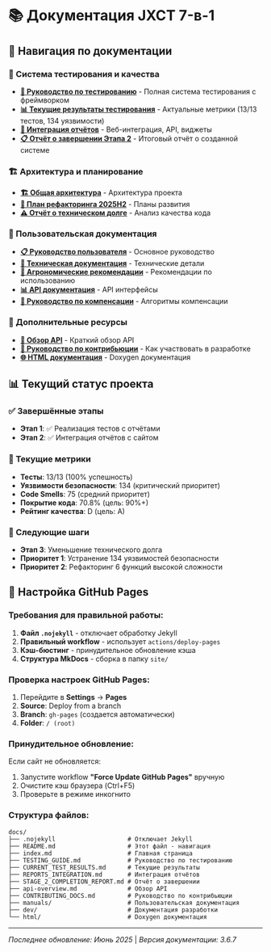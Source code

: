 # 📚 Документация JXCT 7-в-1

## 🧭 Навигация по документации

### 🧪 Система тестирования и качества
- **[🧪 Руководство по тестированию](TESTING_GUIDE.md)** - Полная система тестирования с фреймворком
- **[📊 Текущие результаты тестирования](CURRENT_TEST_RESULTS.md)** - Актуальные метрики (13/13 тестов, 134 уязвимости)
- **[🔄 Интеграция отчётов](REPORTS_INTEGRATION.md)** - Веб-интеграция, API, виджеты
- **[📋 Отчёт о завершении Этапа 2](STAGE_2_COMPLETION_REPORT.md)** - Итоговый отчёт о созданной системе

### 🏗️ Архитектура и планирование
- **[🏗️ Общая архитектура](dev/ARCH_OVERALL.md)** - Архитектура проекта
- **[🔧 План рефакторинга 2025H2](dev/QA_REFACTORING_PLAN_2025H2.md)** - Планы развития
- **[⚠️ Отчёт о техническом долге](dev/TECH_DEBT_REPORT_2025-06.md)** - Анализ качества кода

### 👥 Пользовательская документация
- **[📋 Руководство пользователя](manuals/USER_GUIDE.md)** - Основное руководство
- **[🔧 Техническая документация](manuals/TECHNICAL_DOCS.md)** - Технические детали
- **[🌱 Агрономические рекомендации](manuals/AGRO_RECOMMENDATIONS.md)** - Рекомендации по использованию
- **[📊 API документация](manuals/API.md)** - API интерфейсы
- **[🔬 Руководство по компенсации](manuals/COMPENSATION_GUIDE.md)** - Алгоритмы компенсации

### 📖 Дополнительные ресурсы
- **[📄 Обзор API](api-overview.md)** - Краткий обзор API
- **[🔧 Руководство по контрибьюции](CONTRIBUTING_DOCS.md)** - Как участвовать в разработке
- **[🌐 HTML документация](html/)** - Doxygen документация

## 📊 Текущий статус проекта

### ✅ Завершённые этапы
- **Этап 1**: ✅ Реализация тестов с отчётами
- **Этап 2**: ✅ Интеграция отчётов с сайтом

### 🎯 Текущие метрики
- **Тесты**: 13/13 (100% успешность)
- **Уязвимости безопасности**: 134 (критический приоритет)
- **Code Smells**: 75 (средний приоритет)
- **Покрытие кода**: 70.8% (цель: 90%+)
- **Рейтинг качества**: D (цель: A)

### 🚀 Следующие шаги
- **Этап 3**: Уменьшение технического долга
- **Приоритет 1**: Устранение 134 уязвимостей безопасности
- **Приоритет 2**: Рефакторинг 6 функций высокой сложности

## 🚀 Настройка GitHub Pages

### Требования для правильной работы:

1. **Файл `.nojekyll`** - отключает обработку Jekyll
2. **Правильный workflow** - использует `actions/deploy-pages`
3. **Кэш-бюстинг** - принудительное обновление кэша
4. **Структура MkDocs** - сборка в папку `site/`

### Проверка настроек GitHub Pages:

1. Перейдите в **Settings** → **Pages**
2. **Source**: Deploy from a branch
3. **Branch**: `gh-pages` (создается автоматически)
4. **Folder**: `/ (root)`

### Принудительное обновление:

Если сайт не обновляется:
1. Запустите workflow **"Force Update GitHub Pages"** вручную
2. Очистите кэш браузера (Ctrl+F5)
3. Проверьте в режиме инкогнито

### Структура файлов:

```
docs/
├── .nojekyll                    # Отключает Jekyll
├── README.md                    # Этот файл - навигация
├── index.md                     # Главная страница
├── TESTING_GUIDE.md             # Руководство по тестированию
├── CURRENT_TEST_RESULTS.md      # Текущие результаты
├── REPORTS_INTEGRATION.md       # Интеграция отчётов
├── STAGE_2_COMPLETION_REPORT.md # Отчёт о завершении
├── api-overview.md              # Обзор API
├── CONTRIBUTING_DOCS.md         # Руководство по контрибьюции
├── manuals/                     # Пользовательская документация
├── dev/                         # Документация разработки
└── html/                        # Doxygen документация
```

---
*Последнее обновление: Июнь 2025* | *Версия документации: 3.6.7* 